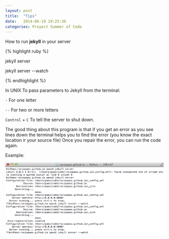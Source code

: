```yaml
---
layout: post
title:  "Tips"
date:   2014-06-19 19:25:36
categories: Proyect Summer of Code
---
```


How to run **jekyll** in your server


{% highlight ruby %}

jekyll server		

jekyll server  --watch	

{% endhighlight %}

In UNIX To pass parameters to Jekyll from the terminal:



`-`		For one letter

`--`	For two or more letters

`Control` + `C`	To tell the server to shut down.




The good thing about this program is that if you get an error as you see lines down the terminal helps you to find the error (you know the exact location ir your source file) 
Once you repair the error, you can run the code again.

Example:

![yo](/images/image_1.png)

<!-- {% highlight ruby %}

AirPaez:rociopaez.github.io paez$ jekyll server

Configuration file: /Users/paez/code/rociopaez.github.io/_config.yml

            Source: /Users/paez/code/rociopaez.github.io

       Destination: /Users/paez/code/rociopaez.github.io/_site

      Generating... 

                    done.

Configuration file: /Users/paez/code/rociopaez.github.io/_config.yml

    Server address: http://0.0.0.0:4000/

  Server running... press ctrl-c to stop.

^CAirPaez:rociopaez.github.io paez$ jekyll server --watch

Configuration file: /Users/paez/code/rociopaez.github.io/_config.yml

            Source: /Users/paez/code/rociopaez.github.io

       Destination: /Users/paez/code/rociopaez.github.io/_site

      Generating... 

{% endhighlight %} -->


